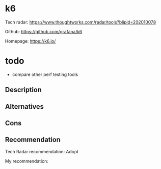 # k6

Tech radar: https://www.thoughtworks.com/radar/tools?blipid=202010078

Github: https://github.com/grafana/k6

Homepage: https://k6.io/

# todo
- compare other perf testing tools

## Description



## Alternatives



## Cons



## Recommendation

Tech Radar recommendation: Adopt

My recommendation: 
